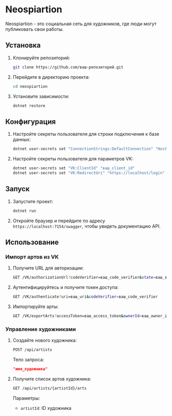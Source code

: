 # Neospiartion

Neospiartion - это социальная сеть для художников, где люди могут публиковать свои работы.

## Установка

1. Клонируйте репозиторий:
    ```sh
    git clone https://github.com/ваш-репозиторий.git
    ```
2. Перейдите в директорию проекта:
    ```sh
    cd neospiartion
    ```
3. Установите зависимости:
    ```sh
    dotnet restore
    ```

## Конфигурация

1. Настройте секреты пользователя для строки подключения к базе данных:
    ```sh
    dotnet user-secrets set "ConnectionStrings:DefaultConnection" "Host=localhost;Database=ArtsWarehouseDB;Username=postgres;Password=1"
    ```
2. Настройте секреты пользователя для параметров VK:
    ```sh
    dotnet user-secrets set "VK:ClientId" "ваш_client_id"
    dotnet user-secrets set "VK:RedirectUri" "https://localhost/login"
    ```

## Запуск

1. Запустите проект:
    ```sh
    dotnet run
    ```
2. Откройте браузер и перейдите по адресу `https://localhost:7154/swagger`, чтобы увидеть документацию API.

## Использование

### Импорт артов из VK

1. Получите URL для авторизации:
    ```sh
    GET /VK/authorizationUrl?codeVerifier=ваш_code_verifier&state=ваш_state
    ```
2. Аутентифицируйтесь и получите токен доступа:
    ```sh
    GET /VK/authenticate?uri=ваш_uri&codeVerifier=ваш_code_verifier
    ```
3. Импортируйте арты:
    ```sh
    GET /VK/exportArts?accessToken=ваш_access_token&ownerId=ваш_owner_id&artistId=ваш_artist_id
    ```

### Управление художниками

1. Создайте нового художника:
    ```sh
    POST /api/artists
    ```
    Тело запроса:
    ```json
    "имя_художника"
    ```

2. Получите список артов художника:
    ```sh
    GET /api/artists/{artistId}/arts
    ```
    Параметры:
    - `artistId`: ID художника
